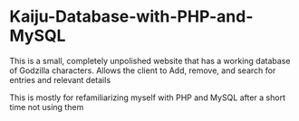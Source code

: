 
# Kaiju-Database-with-PHP-and-MySQL

This is a small, completely unpolished website that has a working database of Godzilla characters. Allows the client to Add, remove, and search for entries and relevant details

This is mostly for refamiliarizing myself with PHP and MySQL after a short time not using them

